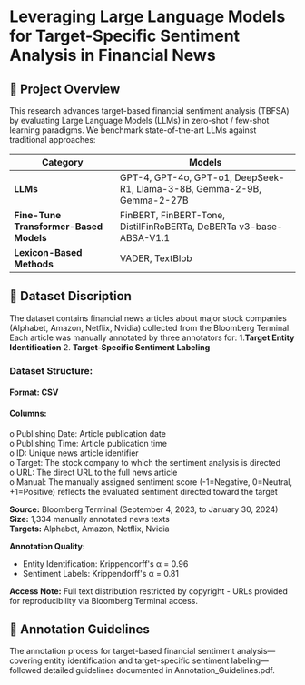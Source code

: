 # Leveraging Large Language Models for Target-Specific Sentiment Analysis in Financial News

## 📌 Project Overview
This research advances target-based financial sentiment analysis (TBFSA) by evaluating Large Language Models (LLMs) in zero-shot / few-shot learning paradigms. We benchmark state-of-the-art LLMs against traditional approaches: 

| Category | Models |
|----------|--------|
| **LLMs** | GPT-4, GPT-4o, GPT-o1, DeepSeek-R1, Llama-3-8B, Gemma-2-9B, Gemma-2-27B |
| **Fine-Tune Transformer-Based Models** | FinBERT, FinBERT-Tone, DistilFinRoBERTa, DeBERTa v3-base-ABSA-V1.1 |
| **Lexicon-Based Methods** | VADER, TextBlob |

## 📂 Dataset Discription
The dataset contains financial news articles about major stock companies (Alphabet, Amazon, Netflix, Nvidia) collected from the Bloomberg Terminal. Each article was manually annotated by three annotators for: 1.**Target Entity Identification** 2. **Target-Specific Sentiment Labeling**  
### Dataset Structure:
#### Format: CSV  
#### Columns:  
o	Publishing Date: Article publication date  
o	Publishing Time: Article publication time  
o ID: Unique news article identifier  
o	Target: The stock company to which the sentiment analysis is directed   
o	URL: The direct URL to the full news article  
o	Manual: The manually assigned sentiment score (-1=Negative, 0=Neutral, +1=Positive) reflects the evaluated sentiment directed toward the target   

**Source:** Bloomberg Terminal (September 4, 2023, to January 30, 2024)  
**Size:** 1,334 manually annotated news texts    
**Targets:** Alphabet, Amazon, Netflix, Nvidia    

**Annotation Quality:**  
- Entity Identification: Krippendorff's α = 0.96
- Sentiment Labels: Krippendorff's α = 0.81
  
**Access Note:** Full text distribution restricted by copyright - URLs provided for reproducibility via Bloomberg Terminal access.
  
## 📝 Annotation Guidelines 
The annotation process for target-based financial sentiment analysis—covering entity identification and target-specific sentiment labeling—followed detailed guidelines documented in Annotation_Guidelines.pdf.
